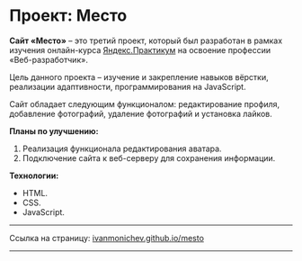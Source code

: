 # Проект: Место

**Сайт «Место»** – это третий проект, который был разработан в рамках изучения онлайн-курса [Яндекс.Практикум](https://practicum.yandex.ru/) на освоение профессии «Веб-разработчик».

Цель данного проекта – изучение и закрепление навыков вёрстки, реализации адаптивности, программирования на JavaScript.

Сайт обладает следующим функционалом: редактирование профиля, добавление фотографий, удаление фотографий и установка лайков.

**Планы по улучшению:**
1. Реализация функционала редактирования аватара.
2. Подключение сайта к веб-серверу для сохранения информации.

**Технологии:**
* HTML.
* CSS.
* JavaScript.
____
Ссылка на страницу: [ivanmonichev.github.io/mesto](https://ivanmonichev.github.io/mesto/)
____